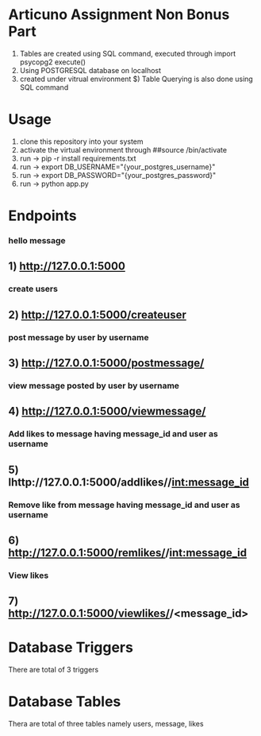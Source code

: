 # Articuno Assignment Non Bonus Part

1) Tables are created using SQL command, executed through import psycopg2 execute()
2) Using POSTGRESQL database on localhost
3) created under vitrual environment
$) Table Querying is also done using SQL command

# Usage

1) clone this repository into your system
2) activate the virtual environment through ##source /bin/activate
3) run -> pip -r install requirements.txt
4) run -> export DB_USERNAME="{your_postgres_username}"
5) run -> export DB_PASSWORD="{your_postgres_password}"
4) run -> python app.py

# Endpoints 

### hello message
## 1) http://127.0.0.1:5000

### create users
## 2) http://127.0.0.1:5000/createuser

### post message by user by username
## 3) http://127.0.0.1:5000/postmessage/<username>

### view message posted by user by username
## 4) http://127.0.0.1:5000/viewmessage/<username>

### Add likes to message having message_id and user as username
## 5) lhttp://127.0.0.1:5000/addlikes/<username>/<int:message_id>

### Remove like from message having message_id and user as username
## 6) http://127.0.0.1:5000/remlikes/<username>/<int:message_id>

### View likes
## 7) http://127.0.0.1:5000/viewlikes/<username>/<message_id>

# Database Triggers
There are total of 3 triggers 

# Database Tables
Thera are total of three tables namely users, message, likes




